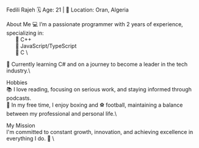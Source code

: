 Fedili Rajeh
🗓️ Age: 21 | 📍 Location: Oran, Algeria

About Me
💻 I’m a passionate programmer with 2 years of experience, specializing in: \
      🔹 C++ \
      🔹 JavaScript/TypeScript \
      🔹 C \

🚀 Currently learning C# and on a journey to become a leader in the tech industry.\

Hobbies \
📚 I love reading, focusing on serious work, and staying informed through podcasts.\
🥊 In my free time, I enjoy boxing and ⚽ football, maintaining a balance between my professional and personal life.\

My Mission \
I'm committed to constant growth, innovation, and achieving excellence in everything I do. 💪 \
